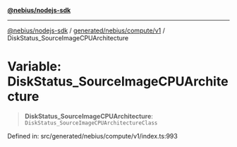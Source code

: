 [**@nebius/nodejs-sdk**](../../../../../README.md)

***

[@nebius/nodejs-sdk](../../../../../README.md) / [generated/nebius/compute/v1](../README.md) / DiskStatus\_SourceImageCPUArchitecture

# Variable: DiskStatus\_SourceImageCPUArchitecture

> **DiskStatus\_SourceImageCPUArchitecture**: `DiskStatus_SourceImageCPUArchitectureClass`

Defined in: src/generated/nebius/compute/v1/index.ts:993
